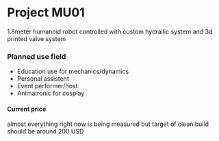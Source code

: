# Project MU01
1.8meter humanoid robot controlled with custom hydrailic system and 3d printed valve system

### Planned use field
- Education use for mechanics/dynamics
- Personal assistent
- Event performer/host
- Animatronic for cosplay

#### Current price
almost everything right now is being measured but target of clean build should be around 200 USD
